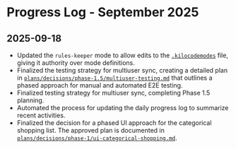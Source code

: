# Progress Log - September 2025

## 2025-09-18
- Updated the `rules-keeper` mode to allow edits to the [`.kilocodemodes`](.kilocodemodes:1) file, giving it authority over mode definitions.
- Finalized the testing strategy for multiuser sync, creating a detailed plan in [`plans/decisions/phase-1.5/multiuser-testing.md`](../../plans/decisions/phase-1.5/multiuser-testing.md) that outlines a phased approach for manual and automated E2E testing.
- Finalized testing strategy for multiuser sync, completing Phase 1.5 planning.
- Automated the process for updating the daily progress log to summarize recent activities.
- Finalized the decision for a phased UI approach for the categorical shopping list. The approved plan is documented in [`plans/decisions/phase-1/ui-categorical-shopping.md`](../../plans/decisions/phase-1/ui-categorical-shopping.md).
